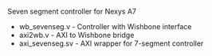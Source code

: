 Seven segment controller for Nexys A7

* wb_sevenseg.v - Controller with Wishbone interface
* axi2wb.v - AXI to Wishbone bridge
* axi_sevenseg.sv - AXI wrapper for 7-segment controller


